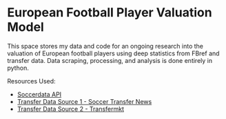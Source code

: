 # European Football Player Valuation Model

This space stores my data and code for an ongoing research into the valuation of European football players using deep statistics from FBref and transfer data. Data scraping, processing, and analysis is done entirely in python.

Resources Used:
- [Soccerdata API](https://soccerdata.readthedocs.io/en/latest/reference/fbref.html#soccerdata.FBref.read_player_season_stats)
- [Transfer Data Source 1 - Soccer Transfer News](https://www.soccernews.com/soccer-transfers/english-premier-league-transfers-2022-2023/)
- [Transfer Data Source 2 - Transfermkt](https://www.transfermarkt.us/)
